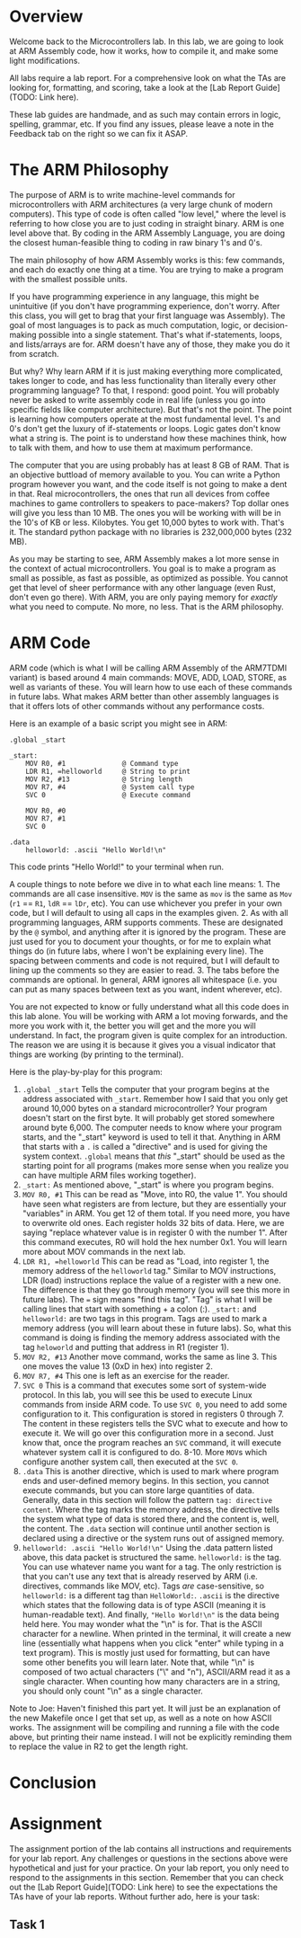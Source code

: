 # Overview
Welcome back to the Microcontrollers lab. In this lab, we are going to look at ARM Assembly code, how it works, how to compile it, and make some light modifications. 

All labs require a lab report. For a comprehensive look on what the TAs are looking for, formatting, and scoring, take a look at the [Lab Report Guide](TODO: Link here).

These lab guides are handmade, and as such may contain errors in logic, spelling, grammar, etc. If you find any issues, please leave a note in the Feedback tab on the right so we can fix it ASAP.

# The ARM Philosophy
The purpose of ARM is to write machine-level commands for microcontrollers with ARM architectures (a very large chunk of modern computers). This type of code is often called "low level," where the level is referring to how close you are to just coding in straight binary. ARM is one level above that. By coding in the ARM Assembly Language, you are doing the closest human-feasible thing to coding in raw binary 1's and 0's. 

The main philosophy of how ARM Assembly works is this: few commands, and each do exactly one thing at a time. You are trying to make a program with the smallest possible units.

If you have programming experience in any language, this might be unintuitive (if you don't have programming experience, don't worry. After this class, you will get to brag that your first language was Assembly). The goal of most languages is to pack as much computation, logic, or decision-making possible into a single statement. That's what if-statements, loops, and lists/arrays are for. ARM doesn't have any of those, they make you do it from scratch.

But why? Why learn ARM if it is just making everything more complicated, takes longer to code, and has less functionality than literally every other programming language? To that, I respond: good point. You will probably never be asked to write assembly code in real life (unless you go into specific fields like computer architecture). But that's not the point. The point is learning how computers operate at the most fundamental level. 1's and 0's don't get the luxury of if-statements or loops. Logic gates don't know what a string is. The point is to understand how these machines think, how to talk with them, and how to use them at maximum performance.

The computer that you are using probably has at least 8 GB of RAM. That is an objective buttload of memory available to you. You can write a Python program however you want, and the code itself is not going to make a dent in that. Real microcontrollers, the ones that run all devices from coffee machines to game controllers to speakers to pace-makers? Top dollar ones will give you less than 10 MB. The ones you will be working with will be in the 10's of KB or less. Kilobytes. You get 10,000 bytes to work with. That's it. The standard python package with no libraries is 232,000,000 bytes (232 MB). 

As you may be starting to see, ARM Assembly makes a lot more sense in the context of actual microcontrollers. You goal is to make a program as small as possible, as fast as possible, as optimized as possible. You cannot get that level of sheer performance with any other language (even Rust, don't even go there). With ARM, you are only paying memory for *exactly* what you need to compute. No more, no less. That is the ARM philosophy.

# ARM Code
ARM code (which is what I will be calling ARM Assembly of the ARM7TDMI variant) is based around 4 main commands: MOVE, ADD, LOAD, STORE, as well as variants of these. You will learn how to use each of these commands in future labs. What makes ARM better than other assembly languages is that it offers lots of other commands without any performance costs.

Here is an example of a basic script you might see in ARM:
```arm
.global _start

_start:
    MOV R0, #1              @ Command type
    LDR R1, =helloworld     @ String to print
    MOV R2, #13             @ String length
    MOV R7, #4              @ System call type
    SVC 0                   @ Execute command 

    MOV R0, #0
    MOV R7, #1
    SVC 0

.data
    helloworld: .ascii "Hello World!\n"
```

This code prints "Hello World!" to your terminal when run.

A couple things to note before we dive in to what each line means:
    1. The commands are all case insensitive. `MOV` is the same as `mov` is the same as `Mov` (`r1` == `R1`, `ldR` == `lDr`, etc). You can use whichever you prefer in your own code, but I will default to using all caps in the examples given.
    2. As with all programming languages, ARM supports comments. These are designated by the `@` symbol, and anything after it is ignored by the program. These are just used for you to document your thoughts, or for me to explain what things do (in future labs, where I won't be explaining every line). The spacing between comments and code is not required, but I will default to lining up the comments so they are easier to read.
    3. The tabs before the commands are optional. In general, ARM ignores all whitespace (i.e. you can put as many spaces between text as you want, indent wherever, etc).

You are not expected to know or fully understand what all this code does in this lab alone. You will be working with ARM a lot moving forwards, and the more you work with it, the better you will get and the more you will understand. In fact, the program given is quite complex for an introduction. The reason we are using it is because it gives you a visual indicator that things are working (by printing to the terminal). 

Here is the play-by-play for this program:
1. `.global _start`
    Tells the computer that your program begins at the address associated with `_start`. Remember how I said that you only get around 10,000 bytes on a standard microcontroller? Your program doesn't start on the first byte. It will probably get stored somewhere around byte 6,000. The computer needs to know where your program starts, and the "_start" keyword is used to tell it that. Anything in ARM that starts with a `.` is called a "directive" and is used for giving the system context. `.global` means that *this* "_start" should be used as the starting point for all programs (makes more sense when you realize you can have multiple ARM files working together).
2. `_start:`
    As mentioned above, "_start" is where you program begins.
3. `MOV R0, #1`
    This can be read as "Move, into R0, the value 1". You should have seen what registers are from lecture, but they are essentially your "variables" in ARM. You get 12 of them total. If you need more, you have to overwrite old ones. Each register holds 32 bits of data. Here, we are saying "replace whatever value is in register 0 with the number 1". After this command executes, R0 will hold the hex number 0x1. You will learn more about MOV commands in the next lab.
4. `LDR R1, =helloworld`
    This can be read as "Load, into register 1, the memory address of the `helloworld` tag." Similar to MOV instructions, LDR (load) instructions replace the value of a register with a new one. The difference is that they go through memory (you will see this more in future labs). The `=` sign means "find this tag". "Tag" is what I will be calling lines that start with something + a colon (:). `_start:` and `helloworld:` are two tags in this program. Tags are used to mark a memory address (you will learn about these in future labs). So, what this command is doing is finding the memory address associated with the tag `heloworld` and putting that address in R1 (register 1).
5. `MOV R2, #13`
    Another move command, works the same as line 3. This one moves the value 13 (0xD in hex) into register 2.
6. `MOV R7, #4`
    This one is left as an exercise for the reader.
7. `SVC 0`
    This is a command that executes some sort of system-wide protocol. In this lab, you will see this be used to execute Linux commands from inside ARM code. To use `SVC 0`, you need to add some configuration to it. This configuration is stored in registers 0 through 7. The content in these registers tells the SVC what to execute and how to execute it. We will go over this configuration more in a second. Just know that, once the program reaches an `SVC` command, it will execute whatever system call it is configured to do.
8-10.
    More `MOV`s which configure another system call, then executed at the `SVC 0`.
11. `.data`
    This is another directive, which is used to mark where program ends and user-defined memory begins. In this section, you cannot execute commands, but you can store large quantities of data. Generally, data in this section will follow the pattern `tag: directive content`. Where the tag marks the memory address, the directive tells the system what type of data is stored there, and the content is, well, the content. The `.data` section will continue until another section is declared using a directive or the system runs out of assigned memory.
12. `helloworld: .ascii "Hello World!\n"`
    Using the .data pattern listed above, this data packet is structured the same. `helloworld:` is the tag. You can use whatever name you want for a tag. The only restriction is that you can't use any text that is already reserved by ARM (i.e. directives, commands like MOV, etc). Tags *are* case-sensitive, so `helloworld:` is a different tag than `HelloWorld:`. `.ascii` is the directive which states that the following data is of type ASCII (meaning it is human-readable text). And finally, `"Hello World!\n"` is the data being held here. You may wonder what the "\n" is for. That is the ASCII character for a newline. When printed in the terminal, it will create a new line (essentially what happens when you click "enter" while typing in a text program). This is mostly just used for formatting, but can have some other benefits you will learn later. Note that, while "\n" is composed of two actual characters ("\\" and "n"), ASCII/ARM read it as a single character. When counting how many characters are in a string, you should only count "\n" as a single character.





Note to Joe: Haven't finished this part yet. It will just be an explanation of the new Makefile once I get that set up, as well as a note on how ASCII works. The assignment will be compiling and running a file with the code above, but printing their name instead. I will not be explicitly reminding them to replace the value in R2 to get the length right.



# Conclusion


# Assignment
The assignment portion of the lab contains all instructions and requirements for your lab report. Any challenges or questions in the sections above were hypothetical and just for your practice. On your lab report, you only need to respond to the assignments in this section. Remember that you can check out the [Lab Report Guide](TODO: Link here) to see the expectations the TAs have of your lab reports. Without further ado, here is your task:

## Task 1


